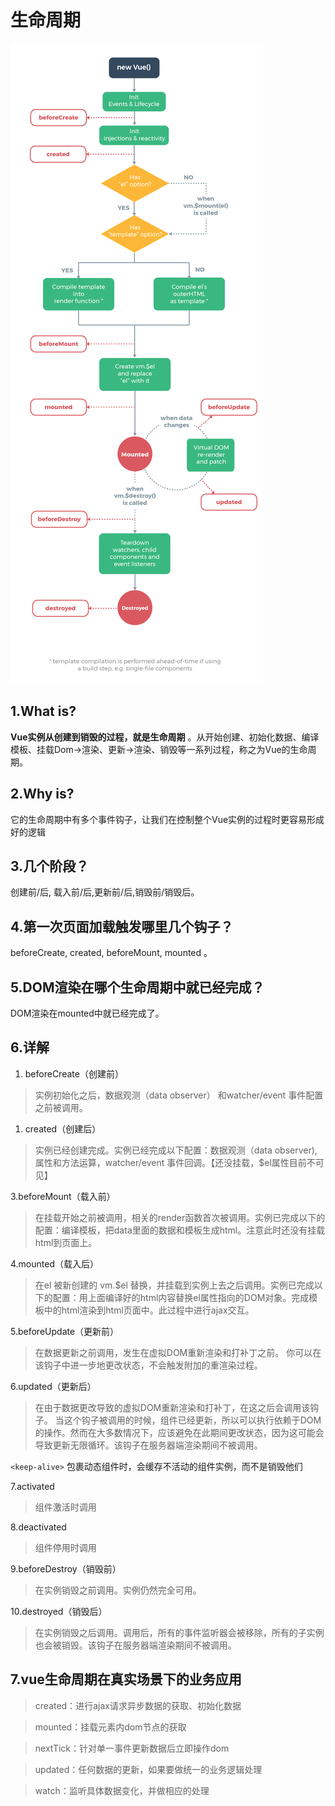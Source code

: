 # 生命周期

![](../.gitbook/assets/image%20%2818%29.png)

## 1.What is?

 **Vue实例从创建到销毁的过程，就是生命周期** 。从开始创建、初始化数据、编译模板、挂载Dom→渲染、更新→渲染、销毁等一系列过程，称之为Vue的生命周期。

## 2.Why is?

 它的生命周期中有多个事件钩子，让我们在控制整个Vue实例的过程时更容易形成好的逻辑

## 3.几个阶段？

 创建前/后, 载入前/后,更新前/后,销毁前/销毁后。

## 4.第一次页面加载触发哪里几个钩子？

 beforeCreate, created, beforeMount, mounted 。

## 5.DOM渲染在哪个生命周期中就已经完成？

 DOM渲染在mounted中就已经完成了。



## 6.详解



1. beforeCreate（创建前）

> 实例初始化之后，数据观测（data observer） 和watcher/event 事件配置之前被调用。

1. created（创建后）

> 实例已经创建完成。实例已经完成以下配置：数据观测（data observer\),属性和方法运算，watcher/event 事件回调。【还没挂载，$el属性目前不可见】

3.beforeMount（载入前）

> 在挂载开始之前被调用，相关的render函数首次被调用。实例已完成以下的配置：编译模板，把data里面的数据和模板生成html。注意此时还没有挂载html到页面上。

4.mounted（载入后）

> 在el 被新创建的 vm.$el 替换，并挂载到实例上去之后调用。实例已完成以下的配置：用上面编译好的html内容替换el属性指向的DOM对象。完成模板中的html渲染到html页面中。此过程中进行ajax交互。

5.beforeUpdate（更新前）

> 在数据更新之前调用，发生在虚拟DOM重新渲染和打补丁之前。 你可以在该钩子中进一步地更改状态，不会触发附加的重渲染过程。

6.updated（更新后）

> 在由于数据更改导致的虚拟DOM重新渲染和打补丁，在这之后会调用该钩子。 当这个钩子被调用的时候，组件已经更新，所以可以执行依赖于DOM的操作。然而在大多数情况下，应该避免在此期间更改状态，因为这可能会导致更新无限循环。该钩子在服务器端渲染期间不被调用。

`<keep-alive>` 包裹动态组件时，会缓存不活动的组件实例，而不是销毁他们

7.activated

> 组件激活时调用

8.deactivated

> 组件停用时调用

9.beforeDestroy（销毁前）

> 在实例销毁之前调用。实例仍然完全可用。

10.destroyed（销毁后）

> 在实例销毁之后调用。调用后，所有的事件监听器会被移除，所有的子实例也会被销毁。该钩子在服务器端渲染期间不被调用。

## 7.vue生命周期在真实场景下的业务应用



> created：进行ajax请求异步数据的获取、初始化数据

> mounted：挂载元素内dom节点的获取

> nextTick：针对单一事件更新数据后立即操作dom

> updated：任何数据的更新，如果要做统一的业务逻辑处理

> watch：监听具体数据变化，并做相应的处理

